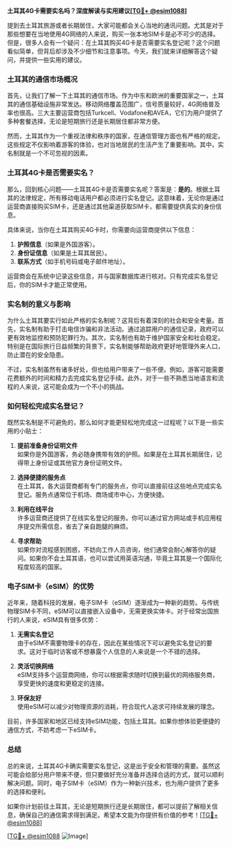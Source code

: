 **土耳其4G卡需要实名吗？深度解读与实用建议[[TG💪+ @esim1088](https://t.me/s/esim1088)]**

提到去土耳其旅游或者长期居住，大家可能都会关心当地的通讯问题。尤其是对于那些想要在当地使用4G网络的人来说，购买一张本地SIM卡是必不可少的选择。但是，很多人会有一个疑问：在土耳其购买4G卡是否需要实名登记呢？这个问题看似简单，但背后却涉及不少细节和注意事项。今天，我们就来详细解答这个疑问，并提供一些实用的建议。

### 土耳其的通信市场概况

首先，让我们了解一下土耳其的通信市场。作为中东和欧洲的重要国家之一，土耳其的通信基础设施非常发达。移动网络覆盖范围广，信号质量较好，4G网络普及率也很高。三大主要运营商包括Turkcell、Vodafone和AVEA，它们为用户提供了多种套餐选择，无论是短期旅行还是长期居住都非常方便。

然而，土耳其作为一个重视法律和秩序的国家，在通信管理方面也有严格的规定。这些规定不仅影响着游客的体验，也对当地居民的生活产生了重要影响。其中，实名制就是一个不可忽视的因素。

### 土耳其4G卡是否需要实名？

那么，回到核心问题——土耳其4G卡是否需要实名呢？答案是：**是的**。根据土耳其的法律规定，所有移动电话用户都必须进行实名登记。这意味着，无论你是通过运营商直接购买SIM卡，还是通过其他渠道获取SIM卡，都需要提供真实的身份信息。

具体来说，当你在土耳其购买4G卡时，你需要向运营商提供以下信息：
1. **护照信息**（如果是外国游客）。
2. **身份证信息**（如果是土耳其居民）。
3. **联系方式**（如手机号码或电子邮件地址）。

运营商会在系统中记录这些信息，并与国家数据库进行核对。只有完成实名登记后，你的SIM卡才能正常使用。

### 实名制的意义与影响

为什么土耳其要实行如此严格的实名制呢？这背后有着深刻的社会和安全考量。首先，实名制有助于打击电信诈骗和非法活动。通过追踪用户的通信记录，政府可以更有效地监控和预防犯罪行为。其次，实名制也有助于维护国家安全和社会稳定。特别是在国际旅行日益频繁的背景下，实名制能够帮助政府更好地管理外来人口，防止潜在的安全隐患。

不过，实名制虽然有诸多好处，但也给用户带来了一些不便。例如，游客可能需要花费额外的时间和精力去完成实名登记手续。此外，对于一些不熟悉当地语言和流程的人来说，这可能会成为一个不小的挑战。

### 如何轻松完成实名登记？

既然实名制是不可避免的，那么如何才能更轻松地完成这一过程呢？以下是一些实用的小贴士：

1. **提前准备身份证明文件**  
   如果你是外国游客，务必随身携带有效的护照。如果是在土耳其长期居住，记得带上身份证或其他官方身份证明文件。

2. **选择便捷的服务点**  
   在土耳其，各大运营商都有专门的服务点，你可以直接前往这些地点完成实名登记。服务点通常位于机场、商场或市中心，方便快捷。

3. **利用在线平台**  
   许多运营商还提供了在线实名登记的服务。你可以通过官方网站或手机应用程序提交所需信息，省去了亲自跑腿的麻烦。

4. **寻求帮助**  
   如果你对流程感到困惑，不妨向工作人员咨询，他们通常会耐心解答你的疑问。如果你不会土耳其语，也可以尝试用英语沟通，毕竟土耳其是一个国际化程度较高的国家。

### 电子SIM卡（eSIM）的优势

近年来，随着科技的发展，电子SIM卡（eSIM）逐渐成为一种新的趋势。与传统物理SIM卡不同，eSIM可以直接嵌入设备中，无需更换实体卡。对于经常出国旅行的人来说，eSIM具有很多优势：

1. **无需实名登记**  
   由于eSIM不需要物理卡的存在，因此在某些情况下可以避免实名登记的要求。这对于临时访客或不想暴露个人信息的人来说是一个不错的选择。

2. **灵活切换网络**  
   eSIM支持多个运营商网络，你可以根据需求随时切换到最优的网络服务商，享受更快的速度和更稳定的连接。

3. **环保友好**  
   使用eSIM可以减少对物理资源的消耗，符合现代人追求可持续发展的理念。

目前，许多国家和地区已经支持eSIM功能，包括土耳其。如果你想体验更便捷的通信方式，不妨考虑一下eSIM卡。

### 总结

总的来说，土耳其4G卡确实需要实名登记，这是出于安全和管理的需要。虽然这可能会给部分用户带来不便，但只要做好充分准备并选择合适的方式，就可以顺利解决问题。同时，电子SIM卡（eSIM）作为一种新兴技术，也为用户提供了更多的选择和便利。

如果你计划前往土耳其，无论是短期旅行还是长期居住，都可以提前了解相关信息，确保自己的通信需求得到满足。希望本文能为你提供有价值的参考！[[TG💪+ @esim1088](https://t.me/s/esim1088)]

[[TG💪+ @esim1088](https://t.me/s/esim1088) ![Image](https://i.postimg.cc/4NQfJmqS/Snipaste-2025-05-13-00-14-12.png)]